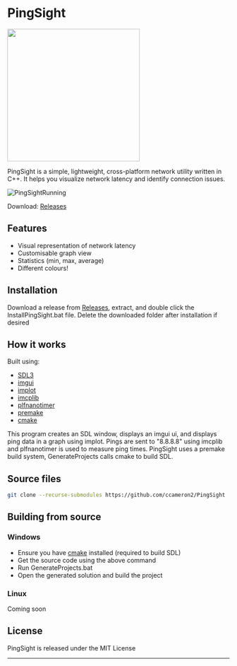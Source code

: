 # PingSight
<img src="https://github.com/user-attachments/assets/e5bee8e3-a8ac-4859-a8d6-6fc3a90c4b75" width="300" height="300" />

PingSight is a simple, lightweight, cross-platform network utility written in C++. It helps you visualize network latency and identify connection issues.

![PingSightRunning](https://github.com/user-attachments/assets/af4d6a87-dd56-4325-9ee3-82587a02d66f)

Download: [Releases](https://github.com/ccameron2/PingSight/releases)

## Features
- Visual representation of network latency
- Customisable graph view
- Statistics (min, max, average)
- Different colours!

## Installation
Download a release from [Releases](https://github.com/ccameron2/PingSight/releases), extract, and double click the InstallPingSight.bat file.
Delete the downloaded folder after installation if desired

## How it works

Built using:
- [SDL3](https://github.com/libsdl-org/SDL)
- [imgui](https://github.com/ocornut/imgui)
- [implot](https://github.com/epezent/implot)
- [imcplib](https://github.com/markondej/cpp-icmplib)
- [plfnanotimer](https://github.com/mattreecebentley/plf_nanotimer)
- [premake](https://github.com/premake/premake-core)
- [cmake](https://github.com/Kitware/CMake)

This program creates an SDL window, displays an imgui ui, and displays ping data in a graph using implot. 
Pings are sent to "8.8.8.8" using imcplib and plfnanotimer is used to measure ping times.
PingSight uses a premake build system, GenerateProjects calls cmake to build SDL.

## Source files
```bash
git clone --recurse-submodules https://github.com/ccameron2/PingSight
```
## Building from source

### Windows
- Ensure you have [cmake](https://github.com/Kitware/CMake) installed (required to build SDL)
- Get the source code using the above command
- Run GenerateProjects.bat
- Open the generated solution and build the project

### Linux
Coming soon
## License

PingSight is released under the MIT License

---
